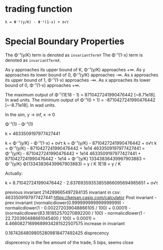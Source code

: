 # trading function

`k = Φ⁻¹(y/K) - Φ⁻¹(1-x) + σ√τ`


# Special Boundary Properties

The Φ⁻¹(y/K) term is denoted as `invariantTermY`
The Φ⁻¹(1-x) term is denoted as `invariantTermX`.

As y approaches its upper bound of K, Φ⁻¹(y/K) approaches +∞.
As y approaches its lower bound of 0, Φ⁻¹(y/K) approaches -∞.
As x approaches its upper bound of 1, Φ⁻¹(1-x) approaches -∞.
As x approaches its lower bound of 0, Φ⁻¹(1-x) approaches +∞.

The maximum output of Φ⁻¹(1E18 - 1) = 8710427241990476442 [~8.71e18]. In wad units.
The minimum output of Φ⁻¹(0 + 1)   = -8710427241990476442 [~-8.71e18]. In wad units.


In the sim, y -> inf, x -> 0

Φ⁻¹(1) - Φ⁻¹(1)


 k = 4633509197977427441

 k = Φ⁻¹(y/K) - Φ⁻¹(1-x) + σ√τ
 k = Φ⁻¹(y/K) - 8710427241990476442 + σ√τ
 k = Φ⁻¹(y/K) - 8710427241990476442 + 1e14
 4633509197977427441 = Φ⁻¹(y/K) - 8710427241990476442 + 1e14
 4633509197977427441 + 8710427241990476442 - 1e14 = Φ⁻¹(y/K)
 13343836439967903883 = Φ⁻¹(y/K)
 Φ(13343836439967903883) = y / K
 1E18 = y / K


 Actually:

 k = 8.710427241990476442 - 2.83769359353855866095694985651 + σ√τ


previous invariant 214289665497284135
invariant in csv: 4633509197977427441
https://keisan.casio.com/calculator
Post invariant - prev invariant
(normalicdlower(0.999999999999999999) - normalicdlower(1 - 0.002272039048866105 / 100) + 0.0001) - (normalicdlower(83.181852570270892200 / 100) - normalicdlower(1 - 22.720390488661045400 / 100) + 0.0001)
 = 4.46608271699689934281522507575 increase in invariant

 0.16742648098052809818477492425 disprecency

disprecency is the fee amount of the trade, 5 bips, seems close



